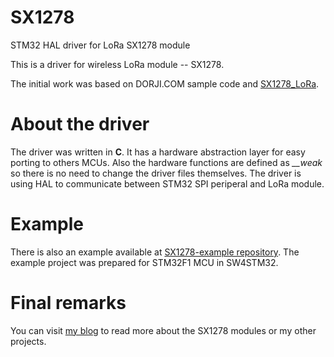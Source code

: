 # SX1278
STM32 HAL driver for LoRa SX1278 module

This is a driver for wireless LoRa module -- SX1278.

The initial work was based on DORJI.COM sample code and [SX1278_LoRa](https://github.com/realspinner/SX1278_LoRa).

# About the driver

The driver was written in **C**. It has a hardware abstraction layer for easy porting to others MCUs.
Also the hardware functions are defined as *__weak* so there is no need to change the driver files themselves.
The driver is using HAL to communicate between STM32 SPI periperal and LoRa module.

# Example

There is also an example available at [SX1278-example repository](https://github.com/wdomski/SX1278-example). 
The example project was prepared for STM32F1 MCU in SW4STM32.

# Final remarks

You can visit [my blog](http://blog.domski.pl) to read more about the SX1278 modules or my other projects.

